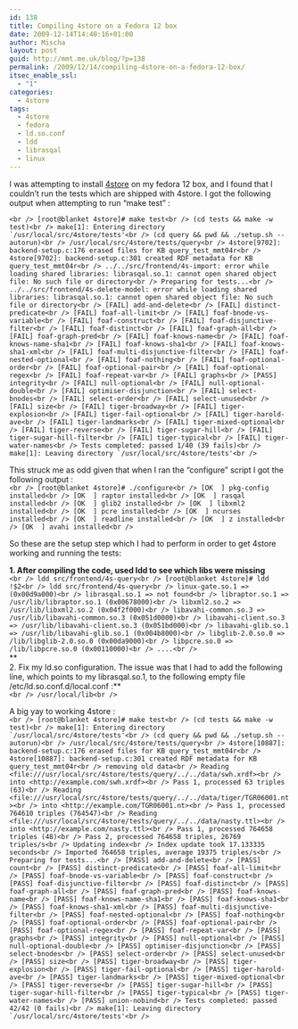 ```yaml
---
id: 138
title: Compiling 4store on a Fedora 12 box
date: 2009-12-14T14:40:16+01:00
author: Mischa
layout: post
guid: http://mmt.me.uk/blog/?p=138
permalink: /2009/12/14/compiling-4store-on-a-fedora-12-box/
itsec_enable_ssl:
  - "1"
categories:
  - 4store
tags:
  - 4store
  - fedora
  - ld.so.conf
  - ldd
  - librasqal
  - linux
---
```

I was attempting to install [4store](http://4store.org/) on my fedora 12 box, and I found that I couldn&#8217;t run the tests which are shipped with 4store. I got the following output when attempting to run &#8220;make test&#8221; :

``<br />
[root@blanket 4store]# make test<br />
(cd tests && make -w test)<br />
make[1]: Entering directory `/usr/local/src/4store/tests'<br />
(cd query && pwd && ./setup.sh --autorun)<br />
/usr/local/src/4store/tests/query<br />
4store[9702]: backend-setup.c:176 erased files for KB query_test_mmt04r<br />
4store[9702]: backend-setup.c:301 created RDF metadata for KB query_test_mmt04r<br />
../../src/frontend/4s-import: error while loading shared libraries: librasqal.so.1: cannot open shared object file: No such file or directory<br />
Preparing for tests...<br />
../../src/frontend/4s-delete-model: error while loading shared libraries: librasqal.so.1: cannot open shared object file: No such file or directory<br />
[FAIL] add-and-delete<br />
[FAIL] distinct-predicate<br />
[FAIL] foaf-all-limit<br />
[FAIL] foaf-bnode-vs-variable<br />
[FAIL] foaf-construct<br />
[FAIL] foaf-disjunctive-filter<br />
[FAIL] foaf-distinct<br />
[FAIL] foaf-graph-all<br />
[FAIL] foaf-graph-pred<br />
[FAIL] foaf-knows-name<br />
[FAIL] foaf-knows-name-sha1<br />
[FAIL] foaf-knows-sha1<br />
[FAIL] foaf-knows-sha1-xml<br />
[FAIL] foaf-multi-disjunctive-filter<br />
[FAIL] foaf-nested-optional<br />
[FAIL] foaf-nothing<br />
[FAIL] foaf-optional-order<br />
[FAIL] foaf-optional-pair<br />
[FAIL] foaf-optional-regex<br />
[FAIL] foaf-repeat-var<br />
[FAIL] graphs<br />
[PASS] integrity<br />
[FAIL] null-optional<br />
[FAIL] null-optional-double<br />
[FAIL] optimiser-disjunction<br />
[FAIL] select-bnodes<br />
[FAIL] select-order<br />
[FAIL] select-unused<br />
[FAIL] size<br />
[FAIL] tiger-broadway<br />
[FAIL] tiger-explosion<br />
[FAIL] tiger-fail-optional<br />
[FAIL] tiger-harold-ave<br />
[FAIL] tiger-landmarks<br />
[FAIL] tiger-mixed-optional<br />
[FAIL] tiger-reverse<br />
[FAIL] tiger-sugar-hill<br />
[FAIL] tiger-sugar-hill-filter<br />
[FAIL] tiger-typical<br />
[FAIL] tiger-water-names<br />
Tests completed: passed 1/40 (39 fails)<br />
make[1]: Leaving directory `/usr/local/src/4store/tests'<br />
`` 

This struck me as odd given that when I ran the &#8220;configure&#8221; script I got the following output :  
`<br />
[root@blanket 4store]# ./configure<br />
[OK  ] pkg-config installed<br />
[OK  ] raptor installed<br />
[OK  ] rasqal installed<br />
[OK  ] glib2 installed<br />
[OK  ] libxml2 installed<br />
[OK  ] pcre installed<br />
[OK  ] ncurses installed<br />
[OK  ] readline installed<br />
[OK  ] z installed<br />
[OK  ] avahi installed<br />
` 

So these are the setup step which I had to perform in order to get 4store working and running the tests: 

**1. After compiling the code, used ldd to see which libs were missing**  
`<br />
ldd src/frontend/4s-query<br />
[root@blanket 4store]# ldd !$2<br />
ldd src/frontend/4s-query<br />
	linux-gate.so.1 =>  (0x00d9a000)<br />
	librasqal.so.1 => not found<br />
	libraptor.so.1 => /usr/lib/libraptor.so.1 (0x00678000)<br />
	libxml2.so.2 => /usr/lib/libxml2.so.2 (0x04f2f000)<br />
	libavahi-common.so.3 => /usr/lib/libavahi-common.so.3 (0x051d0000)<br />
	libavahi-client.so.3 => /usr/lib/libavahi-client.so.3 (0x051bd000)<br />
	libavahi-glib.so.1 => /usr/lib/libavahi-glib.so.1 (0x004b8000)<br />
	libglib-2.0.so.0 => /lib/libglib-2.0.so.0 (0x00da9000)<br />
	libpcre.so.0 => /lib/libpcre.so.0 (0x00110000)<br />
        ....<br />
`  
**  
2. Fix my ld.so configuration. The issue was that I had to add the following line, which points to my librasqal.so.1, to the following empty file  
/etc/ld.so.conf.d/local.conf :**  
`<br />
/usr/local/lib<br />
` 

A big yay to working 4store :  
``<br />
[root@blanket 4store]# make test<br />
(cd tests && make -w test)<br />
make[1]: Entering directory `/usr/local/src/4store/tests'<br />
(cd query && pwd && ./setup.sh --autorun)<br />
/usr/local/src/4store/tests/query<br />
4store[10887]: backend-setup.c:176 erased files for KB query_test_mmt04r<br />
4store[10887]: backend-setup.c:301 created RDF metadata for KB query_test_mmt04r<br />
removing old data<br />
Reading <file:///usr/local/src/4store/tests/query/../../data/swh.xrdf><br />
   into <http://example.com/swh.xrdf><br />
Pass 1, processed 63 triples (63)<br />
Reading <file:///usr/local/src/4store/tests/query/../../data/tiger/TGR06001.nt><br />
   into <http://example.com/TGR06001.nt><br />
Pass 1, processed 764610 triples (764547)<br />
Reading <file:///usr/local/src/4store/tests/query/../../data/nasty.ttl><br />
   into <http://example.com/nasty.ttl><br />
Pass 1, processed 764658 triples (48)<br />
Pass 2, processed 764658 triples, 26769 triples/s<br />
Updating index<br />
Index update took 17.133335 seconds<br />
Imported 764658 triples, average 19375 triples/s<br />
Preparing for tests...<br />
[PASS] add-and-delete<br />
[PASS] count<br />
[PASS] distinct-predicate<br />
[PASS] foaf-all-limit<br />
[PASS] foaf-bnode-vs-variable<br />
[PASS] foaf-construct<br />
[PASS] foaf-disjunctive-filter<br />
[PASS] foaf-distinct<br />
[PASS] foaf-graph-all<br />
[PASS] foaf-graph-pred<br />
[PASS] foaf-knows-name<br />
[PASS] foaf-knows-name-sha1<br />
[PASS] foaf-knows-sha1<br />
[PASS] foaf-knows-sha1-xml<br />
[PASS] foaf-multi-disjunctive-filter<br />
[PASS] foaf-nested-optional<br />
[PASS] foaf-nothing<br />
[PASS] foaf-optional-order<br />
[PASS] foaf-optional-pair<br />
[PASS] foaf-optional-regex<br />
[PASS] foaf-repeat-var<br />
[PASS] graphs<br />
[PASS] integrity<br />
[PASS] null-optional<br />
[PASS] null-optional-double<br />
[PASS] optimiser-disjunction<br />
[PASS] select-bnodes<br />
[PASS] select-order<br />
[PASS] select-unused<br />
[PASS] size<br />
[PASS] tiger-broadway<br />
[PASS] tiger-explosion<br />
[PASS] tiger-fail-optional<br />
[PASS] tiger-harold-ave<br />
[PASS] tiger-landmarks<br />
[PASS] tiger-mixed-optional<br />
[PASS] tiger-reverse<br />
[PASS] tiger-sugar-hill<br />
[PASS] tiger-sugar-hill-filter<br />
[PASS] tiger-typical<br />
[PASS] tiger-water-names<br />
[PASS] union-nobind<br />
Tests completed: passed 42/42 (0 fails)<br />
make[1]: Leaving directory `/usr/local/src/4store/tests'<br />
``